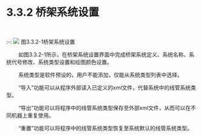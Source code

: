 

# 3.3.2 桥架系统设置
<br/>

:-: ![](images/70.png)
图3.3.2-1桥架系统设置
<br/>

 &emsp;&emsp;如图3.3.2-1所示，在桥架系统设置界面中完成桥架系统定义、系统名称、系统代号修改、系统类型设置和绘图颜色设置。

 &emsp;&emsp;系统类型是软件预设的，用户不能添加，仅能从系统类型列表中选择。

 &emsp;&emsp;“导入”功能可以从程序外部读入已定义的xml文件，代替系统中的线管系统类型。

 &emsp;&emsp;“导出”功能可以将程序中的线管系统类型保存至外部xml文件，从而可以在不同机器上重复使用。

 &emsp;&emsp;“重置”功能可以将程序中的线管系统类型恢复至系统默认的线管系统类型。